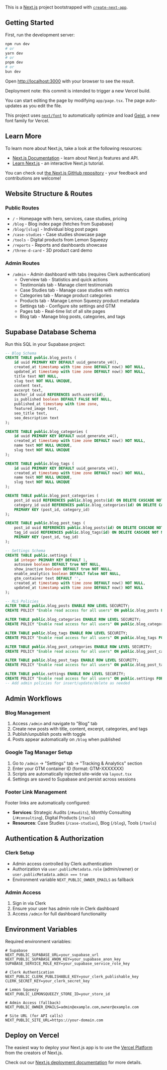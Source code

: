 This is a [Next.js](https://nextjs.org) project bootstrapped with [`create-next-app`](https://nextjs.org/docs/app/api-reference/cli/create-next-app).

## Getting Started

First, run the development server:

```bash
npm run dev
# or
yarn dev
# or
pnpm dev
# or
bun dev
```

Open [http://localhost:3000](http://localhost:3000) with your browser to see the result.

Deployment note: this commit is intended to trigger a new Vercel build.

You can start editing the page by modifying `app/page.tsx`. The page auto-updates as you edit the file.

This project uses [`next/font`](https://nextjs.org/docs/app/building-your-application/optimizing/fonts) to automatically optimize and load [Geist](https://vercel.com/font), a new font family for Vercel.

## Learn More

To learn more about Next.js, take a look at the following resources:

- [Next.js Documentation](https://nextjs.org/docs) - learn about Next.js features and API.
- [Learn Next.js](https://nextjs.org/learn) - an interactive Next.js tutorial.

You can check out [the Next.js GitHub repository](https://github.com/vercel/next.js) - your feedback and contributions are welcome!

## Website Structure & Routes

### Public Routes
- `/` - Homepage with hero, services, case studies, pricing
- `/blog` - Blog index page (fetches from Supabase)
- `/blog/[slug]` - Individual blog post pages
- `/case-studies` - Case studies showcase page
- `/tools` - Digital products from Lemon Squeezy
- `/reports` - Reports and dashboards showcase
- `/three-d-card` - 3D product card demo

### Admin Routes
- `/admin` - Admin dashboard with tabs (requires Clerk authentication)
  - Overview tab - Statistics and quick actions
  - Testimonials tab - Manage client testimonials
  - Case Studies tab - Manage case studies with metrics
  - Categories tab - Manage product categories
  - Products tab - Manage Lemon Squeezy product metadata
  - Settings tab - Configure site settings and GTM
  - Pages tab - Real-time list of all site pages
  - Blog tab - Manage blog posts, categories, and tags

## Supabase Database Schema

Run this SQL in your Supabase project:

```sql
-- Blog Schema
CREATE TABLE public.blog_posts (
    id uuid PRIMARY KEY DEFAULT uuid_generate_v4(),
    created_at timestamp with time zone DEFAULT now() NOT NULL,
    updated_at timestamp with time zone DEFAULT now() NOT NULL,
    title text NOT NULL,
    slug text NOT NULL UNIQUE,
    content text,
    excerpt text,
    author_id uuid REFERENCES auth.users(id),
    is_published boolean DEFAULT FALSE NOT NULL,
    published_at timestamp with time zone,
    featured_image text,
    seo_title text,
    seo_description text
);

CREATE TABLE public.blog_categories (
    id uuid PRIMARY KEY DEFAULT uuid_generate_v4(),
    created_at timestamp with time zone DEFAULT now() NOT NULL,
    name text NOT NULL UNIQUE,
    slug text NOT NULL UNIQUE
);

CREATE TABLE public.blog_tags (
    id uuid PRIMARY KEY DEFAULT uuid_generate_v4(),
    created_at timestamp with time zone DEFAULT now() NOT NULL,
    name text NOT NULL UNIQUE,
    slug text NOT NULL UNIQUE
);

CREATE TABLE public.blog_post_categories (
    post_id uuid REFERENCES public.blog_posts(id) ON DELETE CASCADE NOT NULL,
    category_id uuid REFERENCES public.blog_categories(id) ON DELETE CASCADE NOT NULL,
    PRIMARY KEY (post_id, category_id)
);

CREATE TABLE public.blog_post_tags (
    post_id uuid REFERENCES public.blog_posts(id) ON DELETE CASCADE NOT NULL,
    tag_id uuid REFERENCES public.blog_tags(id) ON DELETE CASCADE NOT NULL,
    PRIMARY KEY (post_id, tag_id)
);

-- Settings Schema
CREATE TABLE public.settings (
    id integer PRIMARY KEY DEFAULT 1,
    autosave boolean DEFAULT true NOT NULL,
    show_inactive boolean DEFAULT true NOT NULL,
    enable_analytics boolean DEFAULT false NOT NULL,
    gtm_container text DEFAULT '',
    created_at timestamp with time zone DEFAULT now() NOT NULL,
    updated_at timestamp with time zone DEFAULT now() NOT NULL
);

-- RLS Policies
ALTER TABLE public.blog_posts ENABLE ROW LEVEL SECURITY;
CREATE POLICY "Enable read access for all users" ON public.blog_posts FOR SELECT USING (true);

ALTER TABLE public.blog_categories ENABLE ROW LEVEL SECURITY;
CREATE POLICY "Enable read access for all users" ON public.blog_categories FOR SELECT USING (true);

ALTER TABLE public.blog_tags ENABLE ROW LEVEL SECURITY;
CREATE POLICY "Enable read access for all users" ON public.blog_tags FOR SELECT USING (true);

ALTER TABLE public.blog_post_categories ENABLE ROW LEVEL SECURITY;
CREATE POLICY "Enable read access for all users" ON public.blog_post_categories FOR SELECT USING (true);

ALTER TABLE public.blog_post_tags ENABLE ROW LEVEL SECURITY;
CREATE POLICY "Enable read access for all users" ON public.blog_post_tags FOR SELECT USING (true);

ALTER TABLE public.settings ENABLE ROW LEVEL SECURITY;
CREATE POLICY "Enable read access for all users" ON public.settings FOR SELECT USING (true);
-- Add admin policies for insert/update/delete as needed
```

## Admin Workflows

### Blog Management
1. Access `/admin` and navigate to "Blog" tab
2. Create new posts with title, content, excerpt, categories, and tags
3. Publish/unpublish posts with toggle
4. Posts appear automatically on `/blog` when published

### Google Tag Manager Setup
1. Go to `/admin` → "Settings" tab → "Tracking & Analytics" section
2. Enter your GTM container ID (format: GTM-XXXXXXX)
3. Scripts are automatically injected site-wide via `layout.tsx`
4. Settings are saved to Supabase and persist across sessions

### Footer Link Management
Footer links are automatically configured:
- **Services**: Strategic Audits (`/#audits`), Monthly Consulting (`/#consulting`), Digital Products (`/tools`)
- **Resources**: Case Studies (`/case-studies`), Blog (`/blog`), Tools (`/tools`)

## Authentication & Authorization

### Clerk Setup
- Admin access controlled by Clerk authentication
- Authorization via `user.publicMetadata.role` (admin/owner) or `user.publicMetadata.admin === true`
- Environment variable `NEXT_PUBLIC_OWNER_EMAILS` as fallback

### Admin Access
1. Sign in via Clerk
2. Ensure your user has admin role in Clerk dashboard
3. Access `/admin` for full dashboard functionality

## Environment Variables

Required environment variables:
```env
# Supabase
NEXT_PUBLIC_SUPABASE_URL=your_supabase_url
NEXT_PUBLIC_SUPABASE_ANON_KEY=your_supabase_anon_key
SUPABASE_SERVICE_ROLE_KEY=your_supabase_service_role_key

# Clerk Authentication
NEXT_PUBLIC_CLERK_PUBLISHABLE_KEY=your_clerk_publishable_key
CLERK_SECRET_KEY=your_clerk_secret_key

# Lemon Squeezy
NEXT_PUBLIC_LEMONSQUEEZY_STORE_ID=your_store_id

# Admin Access (fallback)
NEXT_PUBLIC_OWNER_EMAILS=admin@example.com,owner@example.com

# Site URL (for API calls)
NEXT_PUBLIC_SITE_URL=https://your-domain.com
```

## Deploy on Vercel

The easiest way to deploy your Next.js app is to use the [Vercel Platform](https://vercel.com/new?utm_medium=default-template&filter=next.js&utm_source=create-next-app&utm_campaign=create-next-app-readme) from the creators of Next.js.

Check out our [Next.js deployment documentation](https://nextjs.org/docs/app/building-your-application/deploying) for more details.
